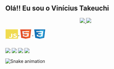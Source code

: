 ## Olá!! Eu sou o Vinícius Takeuchi

<div align="center">
  <a href="https://github.com/viniciuskzt01">
  <img height="130em" src="https://github-readme-stats.vercel.app/api?username=viniciuskzt01&show_icons=true&theme=algolia&include_all_commits=true&count_private=true"/>
  <img height="130em" src="https://github-readme-stats.vercel.app/api/top-langs/?username=viniciuskzt01&layout=compact&langs_count=7&theme=algolia"/>
   
</div>
  
  <div style="display: inline_block"><br>
  <img align="center" alt="Vini-Js" height="30" width="40" src="https://raw.githubusercontent.com/devicons/devicon/master/icons/javascript/javascript-plain.svg">
  <img align="center" alt="Vini-HTML" height="30" width="40" src="https://raw.githubusercontent.com/devicons/devicon/master/icons/html5/html5-original.svg">
  <img align="center" alt="Vini-CSS" height="30" width="40" src="https://raw.githubusercontent.com/devicons/devicon/master/icons/css3/css3-original.svg">



</div>
  
##
<div>
  <a href="https://instagram.com/viniciuskazuo_" target="_blank"><img src="https://img.shields.io/badge/-Instagram-%23E4405F?style=for-the-badge&logo=instagram&logoColor=white" target="_blank"></a>
 <a href="https://discord.gg/vinizerak#4669" target="_blank"><img src="https://img.shields.io/badge/Discord-7289DA?style=for-the-badge&logo=discord&logoColor=white" target="_blank"></a> 
  <a href = "mailto:viniciustakeuchi@gmail.com"><img src="https://img.shields.io/badge/-Gmail-%23333?style=for-the-badge&logo=gmail&logoColor=white" target="_blank"></a>
  <a href="https://www.linkedin.com/in/vinicius-takeuchi-45b978230" target="_blank"><img src="https://img.shields.io/badge/-LinkedIn-%230077B5?style=for-the-badge&logo=linkedin&logoColor=white" target="_blank"></a>   
  
  ![Snake animation]()
  
</div>
  
